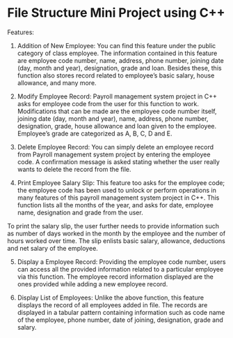 # File Structure Mini Project using C++

Features:

1. Addition of New Employee: You can find this feature under the public category of class employee. The information contained in this feature are employee code number, name, address, phone number, joining date (day, month and year), designation, grade and loan. Besides these, this function also stores record related to employee’s basic salary, house allowance, and many more.

2. Modify Employee Record: Payroll management system project in C++ asks for employee code from the user for this function to work. Modifications that can be made are the employee code number itself, joining date (day, month and year), name, address, phone number, designation, grade, house allowance and loan given to the employee. Employee’s grade are categorized as A, B, C, D and E.


 
3. Delete Employee Record: You can simply delete an employee record from Payroll management system project by entering the employee code. A confirmation message is asked stating whether the user really wants to delete the record from the file.

4. Print Employee Salary Slip: This feature too asks for the employee code; the employee code has been used to unlock or perform operations in many features of this payroll management system project in C++. This function lists all the months of the year, and asks for date, employee name, designation and grade from the user.

To print the salary slip, the user further needs to provide information such as number of days worked in the month by the employee and the number of hours worked over time. The slip enlists basic salary, allowance, deductions and net salary of the employee.

5. Display a Employee Record: Providing the employee code number, users can access all the provided information related to a particular employee via this function. The employee record information displayed are the ones provided while adding a new employee record.

6. Display List of Employees: Unlike the above function, this feature displays the record of all employees added in file. The records are displayed in a tabular pattern containing information such as code name of the employee, phone number, date of joining, designation, grade and salary.
